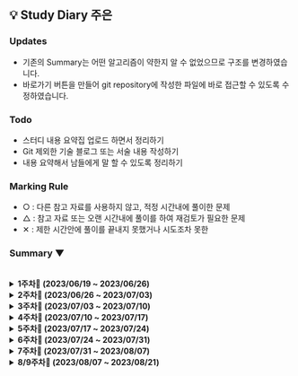 ## 💡 Study Diary 주은  

### Updates
- 기존의 Summary는 어떤 알고리즘이 약한지 알 수 없었으므로 구조를 변경하였습니다.
- 바로가기 버튼을 만들어 git repository에 작성한 파일에 바로 접근할 수 있도록 수정하였습니다.

### Todo
- 스터디 내용 요약집 업로드 하면서 정리하기
- Git 제외한 기술 블로그 또는 서술 내용 작성하기
- 내용 요약해서 남들에게 말 할 수 있도록 정리하기

### Marking Rule
- ○ : 다른 참고 자료를 사용하지 않고, 적정 시간내에 풀이한 문제
- △ : 참고 자료 또는 오랜 시간내에 풀이를 하여 재검토가 필요한 문제 
- ✕ : 제한 시간안에 풀이를 끝내지 못했거나 시도조차 못한 


### Summary ▼

<br />
<details markdown="1">
<summary><strong> 1주차🌱 (2023/06/19 ~ 2023/06/26)</strong></summary> 
  
| 레벨 |     문제     |                             내용                             | 수행 | 언어 | 바로가기 | 정리글 |
| :----: | :----------: | :----------------------------------------------------------: | :----: | :----: | :----: | :----: |
|LV2|[Programmers_무인도_여행](https://school.programmers.co.kr/learn/courses/30/lessons/154540)|DFS| ○ | JAVA |[클릭](./Programmers/LV2_무인도여행.java)||
|실버1|[BOJ_2178_미로탐색](https://www.acmicpc.net/problem/2178)|BFS| ○ | JAVA |[클릭](./BOJ/BOJ_2178_미로탐색.java)||

<br>
</details>
<details markdown="1">
<summary><strong> 2주차🌱 (2023/06/26 ~ 2023/07/03)</strong></summary> 
  
| 레벨 |     문제     |                             내용                             | 수행 | 언어 | 바로가기 | 정리글 |
| :----: | :----------: | :----------------------------------------------------------: | :----: | :----: | :----: | :----: |
|LV3|[Programmers_몸짱_트레이너_라이언의_고민](https://school.programmers.co.kr/learn/courses/30/lessons/1838)|카카오| ○ | JAVA |[클릭](./Programmers/LV3_몸짱_트레이너_라이언의_고민.java)|[맨해튼거리](https://ko.wikipedia.org/wiki/%EB%A7%A8%ED%95%B4%ED%8A%BC_%EA%B1%B0%EB%A6%AC)|
|골드5|[BOJ_2011_암호코드](https://www.acmicpc.net/problem/2011)|DP| ○ | JAVA |[클릭](./BOJ/BOJ_2011_암호코드.java)||

<br>
</details>
<details markdown="1">
<summary><strong> 3주차🌱 (2023/07/03 ~ 2023/07/10)</strong></summary> 
  
| 레벨 |     문제     |                             내용                             | 수행 | 언어 | 바로가기 | 정리글 |
| :----: | :----------: | :----------------------------------------------------------: | :----: | :----: | :----: | :----: |
|LV3|[Programmers_기지국_설치](https://school.programmers.co.kr/learn/courses/30/lessons/12979)|Summer/Winter Coding(~2018)| ○ | JAVA |[클릭](./Programmers/LV3_기지국설치.java)||
|골드5|[BOJ_2011_Fly_me_to_the_Alpha_Centauri](https://www.acmicpc.net/problem/1011)|수학| ○ | JAVA |[클릭](./BOJ/BOJ_1011_Fly_me_to_the_Alpha_Centauri.java)|[증명자료](./files/BOJ_1011_증명.png)|

<br>
</details>


<details markdown="1">
<summary><strong> 4주차🌱 (2023/07/10 ~ 2023/07/17)</strong></summary> 
  
| 레벨 |     문제     |                             내용                             | 수행 | 언어 | 바로가기 | 정리글 |
| :----: | :----------: | :----------------------------------------------------------: | :----: | :----: | :----: | :----: |
|LV3|[Programmers_부대복귀](https://school.programmers.co.kr/learn/courses/30/lessons/132266)|연습문제, 다익스트라, BFS| ○ | JAVA |[클릭](./Programmers/LV3_부대복귀.java)||
|골드5|[BOJ_11559_Puyo_Puyo](https://www.acmicpc.net/problem/11559)|구현, 시뮬레이터| ○ | JAVA |[클릭](./BOJ/BOJ_11559_Puyo_Puyo.java)||
|골드5|[BOJ_20165_인내의_도미노_장인_호석](https://www.acmicpc.net/problem/20165)|구현, 시뮬레이터| ○ | JAVA |[클릭](./BOJ/BOJ_20165_인내의_도미노_장인_호석.java)||

<br>
</details>

<details markdown="1">
<summary><strong> 5주차🌱 (2023/07/17 ~ 2023/07/24)</strong></summary> 
  
| 레벨 |     문제     |                             내용                             | 수행 | 언어 | 바로가기 | 정리글 |
| :----: | :----------: | :----------------------------------------------------------: | :----: | :----: | :----: | :----: |
|LV3|[Programmers_파괴되지_않은_건물](https://school.programmers.co.kr/learn/courses/30/lessons/92344)|2022 KAKAO BLIND RECRUITMENT, 누적합| ○ | JAVA |[클릭](./Programmers/LV3_파괴되지_않은_건물.java)||
|골드4|[BOJ_17069_파이프_옮기기_2](https://www.acmicpc.net/problem/17069)|DP| ○ | JAVA |[클릭](./BOJ/BOJ_17069_파이프_옮기기_2.java)||
|골드4|[BOJ_16434_드래곤_앤_던전](https://www.acmicpc.net/problem/16434)|이분탐색, 구현| ○ | JAVA |[클릭](./BOJ/BOJ_16434_드래곤_앤_던전.java)||

<br>
</details>

<details markdown="1">
<summary><strong> 6주차🌱 (2023/07/24 ~ 2023/07/31)</strong></summary> 
  
| 레벨 |     문제     |                             내용                             | 수행 | 언어 | 바로가기 | 정리글 |
| :----: | :----------: | :----------------------------------------------------------: | :----: | :----: | :----: | :----: |
|LV3|[Programmers_양과_늑대](https://school.programmers.co.kr/learn/courses/30/lessons/92343)|2022 KAKAO BLIND RECRUITMENT| ○ | JAVA |[클릭](./Programmers/LV3_양과_늑대.java)||
|골드4|[BOJ_13397_구간_나누기_2](https://www.acmicpc.net/problem/13397)|이분탐색| ○ | JAVA |[클릭](./BOJ/BOJ_13397_구간_나누기_2.java)|[파라메트릭 서치](https://www.crocus.co.kr/1000)|
|골드5|[BOJ_2138_전구와_스위치](https://www.acmicpc.net/problem/2138)|그리디| ○ | JAVA |[클릭](./BOJ/BOJ_2138_전구와_스위치.java)||

<br>
</details>

<details markdown="1">
<summary><strong> 7주차🌱 (2023/07/31 ~ 2023/08/07)</strong></summary> 
  
| 레벨 |     문제     |                             내용                             | 수행 | 언어 | 바로가기 | 정리글 |
| :----: | :----------: | :----------------------------------------------------------: | :----: | :----: | :----: | :----: |
|LV3|[Programmers_합승_택시_요금](https://school.programmers.co.kr/learn/courses/30/lessons/72413)|2022 KAKAO BLIND RECRUITMENT| ○ | JAVA |[클릭](./Programmers/LV3_합승_택시_요금.java)||
|골드4|[BOJ_17951_흩날리는_시험지_속...](https://www.acmicpc.net/problem/17951)|이분탐색| ○ | JAVA |[클릭](./BOJ/BOJ_17951_흩날리는_시험지_속에서_내_평점이_느껴진거야.java)|[파라메트릭 서치](https://www.crocus.co.kr/1000)|
|골드5|[BOJ_14719_빗물](https://www.acmicpc.net/problem/14719)|구현, 시뮬| ○ | JAVA |[클릭](./BOJ/BOJ_14719_빗물.java)||
 
<br>
</details>

<details markdown="1">
<summary><strong> 8/9주차🌱 (2023/08/07 ~ 2023/08/21)</strong></summary> 
  
| 레벨 |     문제     |                             내용                             | 수행 | 언어 | 바로가기 | 정리글 |
| :----: | :----------: | :----------------------------------------------------------: | :----: | :----: | :----: | :----: |
|LV3|[Programmers_보석_쇼핑](https://school.programmers.co.kr/learn/courses/30/lessons/67258)|2020 카카오 인턴십| ○ | JAVA |[클릭](./Programmers/LV3_보석_쇼핑.java)||
|LV3|[Programmers_[3차]_파일명_정렬](https://school.programmers.co.kr/learn/courses/30/lessons/17686)|2018 KAKAO BLIND RECRUITMENT| ○ | JAVA |[클릭](./Programmers/LV3_[3차]_파일명_정렬.java)||
|골드3|[BOJ_20058_마법사_상어와_파이어스톰](https://www.acmicpc.net/problem/20058)|구현, 시뮬레이션| ○ | JAVA |[클릭](./BOJ/BOJ_20058_마법사_상어와_파이어스톰.java)||
|골드5|[BOJ_3079_입국심사](https://www.acmicpc.net/problem/3079)|이분탐색| ○ | JAVA |[클릭](./BOJ/BOJ_3079_입국심사.java)||
|골드4|[BOJ_15686_치킨_배달](https://www.acmicpc.net/problem/15686)|구현| ○ | JAVA |[클릭](./BOJ/BOJ_15686_치킨_배달.java)||
|골드5|[BOJ_2668_숫자고르기](https://www.acmicpc.net/problem/2668)|그래프탐색, DFS| ○ | JAVA |[클릭](./BOJ/BOJ_2668_숫자고르기.java)||
 
<br>
</details>
